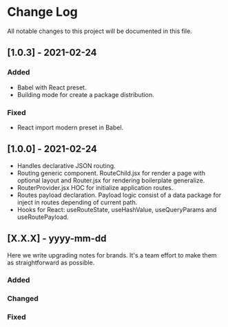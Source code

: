 # Change Log

All notable changes to this project will be documented in this file.

## [1.0.3] - 2021-02-24

### Added

-   Babel with React preset.
-   Building mode for create a package distribution.

### Fixed

-   React import modern preset in Babel.

## [1.0.0] - 2021-02-24

-   Handles declarative JSON routing.
-   Routing generic component. RouteChild.jsx for render a page with optional
    layout and Router.jsx for rendering boilerplate generalize.
-   RouterProvider.jsx HOC for initialize application routes.
-   Routes payload declaration. Payload logic consist of a data package
    for inject in routes depending of current path.
-   Hooks for React: useRouteState, useHashValue, useQueryParams and
    useRoutePayload.

## [X.X.X] - yyyy-mm-dd

Here we write upgrading notes for brands. It's a team effort to make them as
straightforward as possible.

### Added

### Changed

### Fixed
